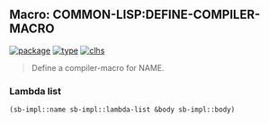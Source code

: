 ## Macro: COMMON-LISP:DEFINE-COMPILER-MACRO
[![package](https://img.shields.io/badge/Package-COMMON--LISP-5f9ea0.svg?style=social&colorA=999999)](../) [![type](https://img.shields.io/badge/Type-Macro-5f9ea0.svg?style=social&colorA=999999)](../#macro) [![clhs](https://img.shields.io/badge/CLHS-DEFINE--COMPILER--MACRO-5f9ea0.svg?style=social&colorA=999999)](http://www.lispworks.com/documentation/HyperSpec/Body/m_define.htm) 

> Define a compiler-macro for NAME.

### Lambda list
```cl
(sb-impl::name sb-impl::lambda-list &body sb-impl::body)
```
